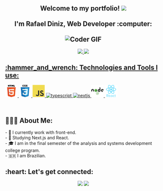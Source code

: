 <h2 align="center">
 <abc>
  <br> <strong>Welcome to my portfolio!</strong> <img src="https://user-images.githubusercontent.com/42378118/110234147-e3259600-7f4e-11eb-95be-0c4047144dea.gif" width="30"><br>
  <br> I'm Rafael Diniz, Web Developer :computer:<br>
  <br>
<img src="https://media.giphy.com/media/v1.Y2lkPTc5MGI3NjExN2MzdjBwdHVoZnI2bjNjdHd5bGZlczl2Z29hMmpkajkyZXY2OG1qdCZlcD12MV9pbnRlcm5hbF9naWZfYnlfaWQmY3Q9Zw/bGgsc5mWoryfgKBx1u/giphy.gif" alt="Coder GIF" width="480" height="480" frameBorder="0">
    
 </abc>
</h2> 

<div align="center">
  <a href="https://github.com/faeldiniz">
  <img height="180em" src="https://github-readme-stats.vercel.app/api?username=faeldiniz&show_icons=true&theme=tokyonight&include_all_commits=true&count_private=true"/>
  <img height="180em" src="https://github-readme-stats.vercel.app/api/top-langs/?username=faeldiniz&layout=compact&langs_count=7&theme=tokyonight"/>
</div>

<h2 align="left">:hammer_and_wrench: Technologies and Tools I use:</h2>
<p align="left">
  <a href="https://www.w3.org/html/" target="_blank"> <img src="https://raw.githubusercontent.com/devicons/devicon/master/icons/html5/html5-original-wordmark.svg" alt="html5" height="40" width="40"/> </a>
  <a href="https://www.w3schools.com/css/" target="_blank"> <img src="https://raw.githubusercontent.com/devicons/devicon/master/icons/css3/css3-original-wordmark.svg" alt="css3" height="40" width="40"/> </a>
  <a href="https://developer.mozilla.org/en-US/docs/Web/JavaScript" target="_blank"> <img src="https://raw.githubusercontent.com/devicons/devicon/master/icons/javascript/javascript-original.svg" alt="javascript" height="40" width="40"/> </a>  
  <a href= target="_blank"> <img src="https://cdn.jsdelivr.net/gh/devicons/devicon@latest/icons/typescript/typescript-original.svg" alt="typescript" height="40" width="40"/> </a>
  <a href= target="_blank"> <img src="https://cdn.jsdelivr.net/gh/devicons/devicon@latest/icons/nextjs/nextjs-original.svg" alt="nextjs" height="40" width="40"/> </a>
  <a href="https://nodejs.org" target="_blank"> <img src="https://raw.githubusercontent.com/devicons/devicon/master/icons/nodejs/nodejs-original-wordmark.svg" alt="nodejs" height="40" width="40"/> </a>
  <a href="https://reactjs.org/" target="_blank"> <img src="https://raw.githubusercontent.com/devicons/devicon/master/icons/react/react-original-wordmark.svg" alt="react" height="40" width="40"/> </a>    
</p>
<br>

<h2 align="left">👨🏻‍💻 About Me:</h2>
<div align="left">
- 🔭 I currently work with front-end.
</div>

<div align="left">
  - 🌱 Studying Next.js and React.
</div>

<div align="left">
  - 🎓 I am in the final semester of the analysis and systems development college program.
</div>

<div align="left">
  - 🇧🇷 I am Brazilian.
</div>

<h2 align="left">:heart: Let's get connected:</h2>

<div align="center">
  <a href="https://www.linkedin.com/in/faelds/" target="_blank"><img src="https://img.shields.io/badge/-LinkedIn-%230077B5?style=for-the-badge&logo=linkedin&logoColor=white" target="_blank"></a> 
  <a href="mailto:rafael.diniz.s@outlook.com"><img src="https://img.shields.io/badge/Microsoft_Outlook-0078D4?style=for-the-badge&logo=microsoft-outlook&logoColor=white" target="_blank"></a>
</div>
